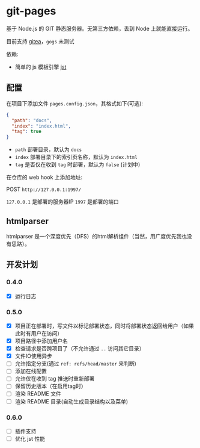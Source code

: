 # git-pages

基于 Node.js 的 GIT 静态服务器。无第三方依赖，丢到 Node 上就能直接运行。

目前支持 [gitea](https://gitea.io/)，`gogs` 未测试

依赖:

- 简单的 js 模板引擎 [jst](http://gitee.com/hyjiacan/jst)

## 配置

在项目下添加文件 `pages.config.json`，其格式如下(可选):

```json
{
  "path": "docs",
  "index": "index.html",
  "tag": true
}
```

- `path` 部署目录，默认为 `docs`
- `index` 部署目录下的索引页名称，默认为 `index.html`
- `tag` 是否仅在收到 `tag` 时部署，默认为 `false` (计划中)

在仓库的 web hook 上添加地址:

POST `http://127.0.0.1:1997/`


`127.0.0.1` 是部署的服务器IP
`1997` 是部署的端口

## htmlparser

htmlparser 是一个深度优先（DFS）的html解析组件（当然，用广度优先我也没有思路）。

## 开发计划

### 0.4.0

- [x] 运行日志

### 0.5.0

- [x] 项目正在部署时，写文件以标记部署状态，同时将部署状态返回给用户（如果此时有用户在访问）
- [x] 项目路径中添加用户名
- [x] 检查请求是否跨项目了（不允许通过 `..` 访问其它目录）
- [x] 文件IO使用异步
- [ ] 允许指定分支(通过 `ref: refs/head/master` 来判断)
- [ ] 添加在线配置
- [ ] 允许仅在收到 tag 推送时重新部署
- [ ] 保留历史版本（在启用tag时）
- [ ] 渲染 README 文件
- [ ] 渲染 README 目录(自动生成目录结构以及菜单)

### 0.6.0

- [ ] 插件支持
- [ ] 优化 jst 性能
